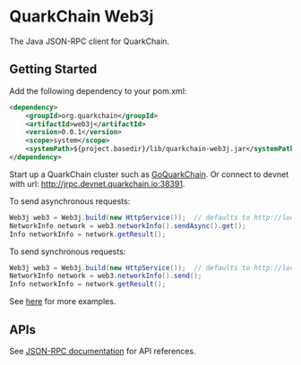 # QuarkChain Web3j
 
The Java JSON-RPC client for QuarkChain.

## Getting Started

Add the following dependency to your pom.xml:

```xml
<dependency>
	<groupId>org.quarkchain</groupId>
	<artifactId>web3j</artifactId>
	<version>0.0.1</version>
	<scope>system</scope>
	<systemPath>${project.basedir}/lib/quarkchain-web3j.jar</systemPath>
</dependency>
```

Start up a QuarkChain cluster such as [GoQuarkChain](https://github.com/QuarkChain/goquarkchain#development-setup). 
Or connect to devnet with url: http://jrpc.devnet.quarkchain.io:38391.

To send asynchronous requests:

```java
Web3j web3 = Web3j.build(new HttpService());  // defaults to http://localhost:38391/
NetworkInfo network = web3.networkInfo().sendAsync().get();
Info networkInfo = network.getResult();
```

To send synchronous requests:

```java
Web3j web3 = Web3j.build(new HttpService());  // defaults to http://localhost:38391/
NetworkInfo network = web3.networkInfo().send();
Info networkInfo = network.getResult();

```
See [here](https://github.com/QuarkChain/quarkchain-web3j/blob/master/src/sample/java/org/quarkchain/web3j/sample/Sample.java) for more examples.

## APIs

See [JSON-RPC documentation](https://developers.quarkchain.io/#json-rpc) for API references.


